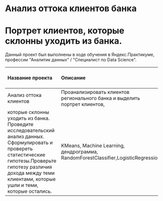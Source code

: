 
#  Анализ оттока клиентов банка   
#  Портрет клиентов, которые склонны уходить из банка.


Данный проект был выполнены в ходе обучения в Яндекс.Практикуме, профессии "Аналитик данных" / "Специалист по Data Science".

| Название проекта | Описание | Используемые библиотеки и инструменты| 
| :---------------------- | :---------------------- | :---------------------- |
| Анализ оттока клиентов   | Проанализировать клиентов регионального банка и выделить  портрет клиентов,
которые склонны уходить из банка. Проведите исследовательский анализ данных. Сформулировать и провереть статистические гипотезы.Проверьте гипотезу различия дохода между теми клиентами, которые ушли и теми, которые остались.| KMeans, Machine Learning, дендрограмма, RandomForestClassifier,LogisticRegression |
